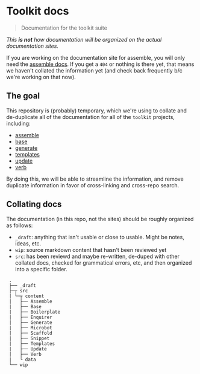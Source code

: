 # Toolkit docs

> Documentation for the toolkit suite

_This **is not** how documentation will be organized on the actual documentation sites._

If you are working on the documentation site for assemble, you will only need the [assemble docs](src/content/assemble). If you get a `404` or nothing is there yet, that means we haven't collated the information yet (and check back frequently b/c we're working on that now).

## The goal

This repository is (probably) temporary, which we're using to collate and de-duplicate all of the documentation for all of the `toolkit` projects, including:

- [assemble][]
- [base][]
- [generate][]
- [templates][]
- [update][]
- [verb][]

By doing this, we will be able to streamline the information, and remove duplicate information in favor of cross-linking and cross-repo search.


## Collating docs

The documentation (in this repo, not the sites) should be roughly organized as follows:

- `_draft`: anything that isn't usable or close to usable. Might be notes, ideas, etc.
- `wip`: source markdown content that hasn't been reviewed yet
- `src`: has been reviewd and maybe re-written, de-duped with other collated docs, checked for grammatical errors, etc, and then organized into a specific folder.


```
 .
 ├── _draft
 ├─┬ src
 | └─┬ content
 |   ├── Assemble
 |   ├── Base
 |   ├── Boilerplate
 |   ├── Enquirer
 |   ├── Generate
 |   ├── Microbot
 |   ├── Scaffold
 |   ├── Snippet
 |   ├── Templates
 |   ├── Update
 |   ├── Verb
 |   └ data
 └── wip
```


[assemble]: https://github.com/assemble/assemble
[base]: https://github.com/base/node-base
[generate]: https://github.com/generate/generate
[templates]: https://github.com/jonschlinkert/templates
[update]: https://github.com/update/update
[verb]: https://github.com/verbose/verb